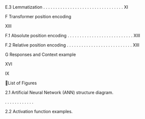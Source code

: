 E.3 Lemmatization . . . . . . . . . . . . . . . . . . . . . . . . . . . . . . . . . XI

F Transformer position encoding

XIII

F.1 Absolute position encoding . . . . . . . . . . . . . . . . . . . . . . . . . . . XIII

F.2 Relative position encoding . . . . . . . . . . . . . . . . . . . . . . . . . . . XIII

G Responses and Context example

XVI

IX

List of Figures

2.1 Artificial Neural Network (ANN) structure diagram.

. . . . . . . . . . . .

2.2 Activation function examples.
